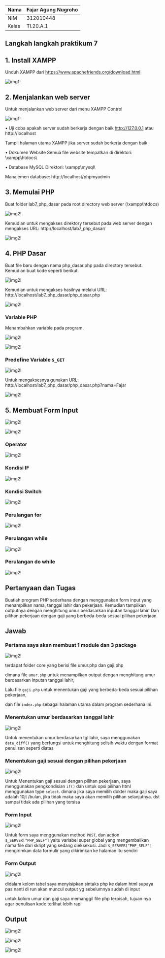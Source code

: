 | Nama      | Fajar Agung Nugroho |
| ----------- | ----------- |
| NIM     | 312010448       |
| Kelas   | TI.20.A.1        |

## Langkah langkah praktikum 7

## 1. Install XAMPP
Unduh XAMPP dari https://www.apachefriends.org/download.html

![img1!](assets/img/1/1.png)

## 2. Menjalankan web server
Untuk menjalankan web server dari menu XAMPP Control

![img1!](assets/img/2/1.png)

• Uji coba apakah server sudah berkerja dengan baik
http://127.0.0.1 atau http://localhost

Tampil halaman utama XAMPP jika server sudah berkerja dengan baik.

• Dokumen Website
Semua file website tempatkan di direktori: \xampp\htdocs\

• Database MySQL
Direktori: \xampp\mysql\

Manajemen database: http://localhost/phpmyadmin

## 3. Memulai PHP
Buat folder lab7_php_dasar pada root directory web server (\xampp\htdocs)

![img2!](assets/img/3/1.png)

Kemudian untuk mengakses direktory tersebut pada web server dengan mengakses URL:
http://localhost/lab7_php_dasar/

![img2!](assets/img/3/22.png)

## 4. PHP Dasar
Buat file baru dengan nama php_dasar.php pada directory tersebut. Kemudian buat
kode seperti berikut.

![img2!](assets/img/4/1.png)

Kemudian untuk mengakses hasilnya melalui URL:
http://localhost/lab7_php_dasar/php_dasar.php

![img2!](assets/img/4/2.png)

### Variable PHP
Menambahkan variable pada program.

![img2!](assets/img/4/3.png)

![img2!](assets/img/4/4.png)

### Predefine Variable `$_GET`
![img2!](assets/img/4/5.png)

Untuk mengaksesnya gunakan URL:
http://localhost/lab7_php_dasar/php_dasar.php?nama=Fajar

![img2!](assets/img/4/6.png)

## 5. Membuat Form Input
![img2!](assets/img/5/11.png)

![img2!](assets/img/5/12.png)

### Operator
![img2!](assets/img/5/13.png)

### Kondisi IF
![img2!](assets/img/5/14.png)

### Kondisi Switch
![img2!](assets/img/5/15.png)

### Perulangan for
![img2!](assets/img/5/16.png)

### Perulangan while
![img2!](assets/img/5/17.png)

### Perulangan do while
![img2!](assets/img/5/18.png)

## Pertanyaan dan Tugas
Buatlah program PHP sederhana dengan menggunakan form input yang menampilkan
nama, tanggal lahir dan pekerjaan. Kemudian tampilkan outputnya dengan menghitung
umur berdasarkan inputan tanggal lahir. Dan pilihan pekerjaan dengan gaji yang
berbeda-beda sesuai pilihan pekerjaan.

## Jawab
### Pertama saya akan membuat 1 module dan 3 package

![img2!](assets/img/praktikum/1.png)

terdapat folder core yang berisi file umur.php dan gaji.php

dimana file `umur.php` untuk menampilkan output dengan menghitung
umur berdasarkan inputan tanggal lahir, 

Lalu file `gaji.php` untuk menentukan gaji yang berbeda-beda sesuai pilihan pekerjaan,

dan file `index.php` sebagai halaman utama dalam program sederhana ini.

### Menentukan umur berdasarkan tanggal lahir
![img2!](assets/img/praktikum/umr.png)

Untuk menentukan umur berdasarkan tgl lahir, saya menggunakan ``date_diff()`` yang berfungsi untuk menghitung selisih waktu dengan format penulisan seperti diatas

### Menentukan gaji sesuai dengan pilihan pekerjaan
![img2!](assets/img/praktikum/g.png)

Untuk Menentukan gaji sesuai dengan pilihan pekerjaan, saya menggunakan pengkondisian ``if()`` dan untuk opsi pilihan html menggunakan type `select`. dimana jika saya memilih dokter maka gaji saya adalah 10jt /bulan, jika tidak maka saya akan memilih pilihan selanjutnya. dst sampai tidak ada pilihan yang tersisa

### Form Input
![img2!](assets/img/praktikum/form.png)

Untuk form saya menggunakan method `POST`, dan action ``$_SERVER["PHP_SELF"]`` yaitu variabel super global yang mengembalikan nama file dari skript yang sedang dieksekusi. Jadi ``$_SERVER["PHP_SELF"]`` mengirimkan data formulir yang dikirimkan ke halaman itu sendiri

### Form Output
![img2!](assets/img/praktikum/o.png)

didalam kolom tabel saya menyisipkan sintaks php ke dalam html supaya pas nanti di run akan muncul output yg sebelumnya sudah di input

untuk kolom umur dan gaji saya memanggil file php terpisah, tujuan nya agar penulisan kode terlihat lebih rapi

## Output
![img2!](assets/img/praktikum/14.png)

![img2!](assets/img/praktikum/15.png)

![img2!](assets/img/praktikum/16.png)


